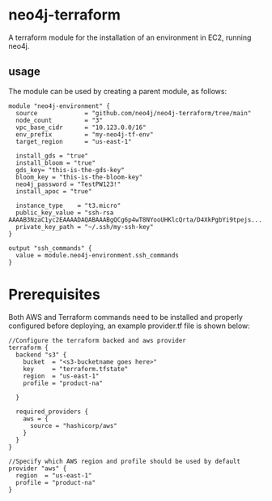 # neo4j-terraform

A terraform module for the installation of an environment in EC2, running neo4j.

## usage
The module can be used by creating a parent module, as follows:

~~~
module "neo4j-environment" {
  source             = "github.com/neo4j/neo4j-terraform/tree/main"
  node_count         = "3"
  vpc_base_cidr      = "10.123.0.0/16"
  env_prefix         = "my-neo4j-tf-env"
  target_region      = "us-east-1"

  install_gds = "true"
  install_bloom = "true"
  gds_key= "this-is-the-gds-key"
  bloom_key = "this-is-the-bloom-key"
  neo4j_password = "TestPW123!"
  install_apoc = "true"

  instance_type    = "t3.micro"
  public_key_value = "ssh-rsa AAAAB3NzaC1yc2EAAAADAQABAAABgQCg6p4wT8NYooUHKlcQrta/D4XkPgbYi9tpejs.....="
  private_key_path = "~/.ssh/my-ssh-key"
}

output "ssh_commands" {
  value = module.neo4j-environment.ssh_commands
}
~~~

# Prerequisites

Both AWS and Terraform commands need to be installed and properly configured before deploying, an example provider.tf file is shown below:

~~~
//Configure the terraform backed and aws provider
terraform {
  backend "s3" {
    bucket  = "<s3-bucketname goes here>"
    key     = "terraform.tfstate"
    region  = "us-east-1"
    profile = "product-na"

  }

  required_providers {
    aws = {
      source = "hashicorp/aws"
    }
  }
}

//Specify which AWS region and profile should be used by default
provider "aws" {
  region  = "us-east-1"
  profile = "product-na"
}
~~~
